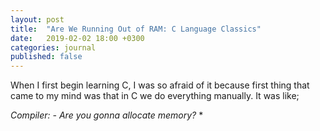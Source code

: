 ```yaml
---
layout: post
title:  "Are We Running Out of RAM: C Language Classics"
date:   2019-02-02 18:00 +0300
categories: journal
published: false
---
```

When I first begin learning C, I was so afraid of it because first thing that came to my mind
was that in C we do everything manually. It was like;

*Compiler: - Are you gonna allocate memory?*
*
